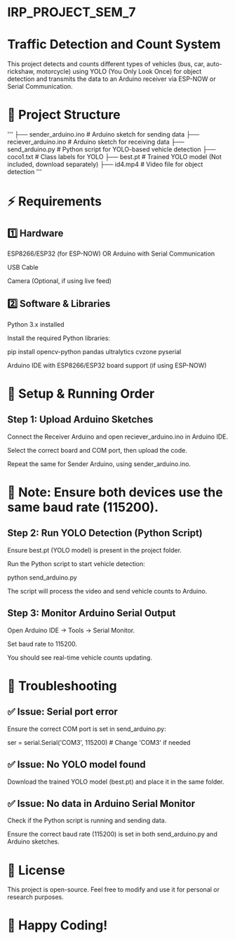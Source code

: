 # IRP_PROJECT_SEM_7

# Traffic Detection and Count System

This project detects and counts different types of vehicles (bus, car, auto-rickshaw, motorcycle) using YOLO (You Only Look Once) for object detection and transmits the data to an Arduino receiver via ESP-NOW or Serial Communication.

# 📂 Project Structure

'''
  ├── sender_arduino.ino       # Arduino sketch for sending data
  ├── reciever_arduino.ino     # Arduino sketch for receiving data
  ├── send_arduino.py          # Python script for YOLO-based vehicle detection
  ├── coco1.txt                # Class labels for YOLO
  ├── best.pt                  # Trained YOLO model (Not included, download separately)
  ├── id4.mp4                  # Video file for object detection
'''


# ⚡ Requirements

## 1️⃣ Hardware

ESP8266/ESP32 (for ESP-NOW) OR Arduino with Serial Communication

USB Cable

Camera (Optional, if using live feed)

## 2️⃣ Software & Libraries

Python 3.x installed

Install the required Python libraries:

pip install opencv-python pandas ultralytics cvzone pyserial

Arduino IDE with ESP8266/ESP32 board support (if using ESP-NOW)


# 🚀 Setup & Running Order

## Step 1: Upload Arduino Sketches

Connect the Receiver Arduino and open reciever_arduino.ino in Arduino IDE.

Select the correct board and COM port, then upload the code.

Repeat the same for Sender Arduino, using sender_arduino.ino.

# 📌 Note: Ensure both devices use the same baud rate (115200).

## Step 2: Run YOLO Detection (Python Script)

Ensure best.pt (YOLO model) is present in the project folder.

Run the Python script to start vehicle detection:

python send_arduino.py

The script will process the video and send vehicle counts to Arduino.

## Step 3: Monitor Arduino Serial Output

Open Arduino IDE → Tools → Serial Monitor.

Set baud rate to 115200.

You should see real-time vehicle counts updating.

# 🔧 Troubleshooting

## ✅ Issue: Serial port error

Ensure the correct COM port is set in send_arduino.py:

ser = serial.Serial('COM3', 115200)  # Change 'COM3' if needed

## ✅ Issue: No YOLO model found

Download the trained YOLO model (best.pt) and place it in the same folder.

## ✅ Issue: No data in Arduino Serial Monitor

Check if the Python script is running and sending data.

Ensure the correct baud rate (115200) is set in both send_arduino.py and Arduino sketches.

# 📜 License

This project is open-source. Feel free to modify and use it for personal or research purposes.

# 🚀 Happy Coding!
